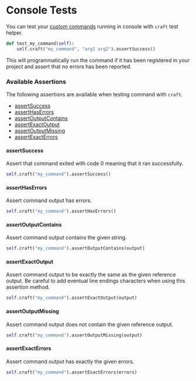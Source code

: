 # Console Tests

You can test your [custom commands](../features/commands/) running in console with `craft` test helper.

```python
def test_my_command(self):
    self.craft("my_command", "arg1 arg2").assertSuccess()
```

This will programmatically run the command if it has been registered in your project and assert that no errors has been reported.

### Available Assertions

The following assertions are available when testing command with `craft`.

* [assertSuccess](console-tests.md#assertsuccess)
* [assertHasErrors](console-tests.md#asserthaserrors)
* [assertOutputContains](console-tests.md#assertoutputcontains)
* [assertExactOutput](console-tests.md#assertexactoutput)
* [assertOutputMissing](console-tests.md#assertoutputmissing)
* [assertExactErrors](console-tests.md#assertexacterrors)

#### assertSuccess

Assert that command exited with code 0 meaning that it ran successfully.

```python
self.craft("my_command").assertSuccess()
```

#### assertHasErrors

Assert command output has errors.

```python
self.craft("my_command").assertHasErrors()
```

#### assertOutputContains

Assert command output contains the given string.

```python
self.craft("my_command").assertOutputContains(output)
```

#### assertExactOutput

Assert command output to be exactly the same as the given reference output. Be careful to add eventual  line endings characters when using this assertion method.

```python
self.craft("my_command").assertExactOutput(output)
```

#### assertOutputMissing

Assert command output does not contain the given reference output.

```python
self.craft("my_command").assertOutputMissing(output)
```

#### assertExactErrors

Assert command output has exactly the given errors.

```python
self.craft("my_command").assertExactErrors(errors)
```
